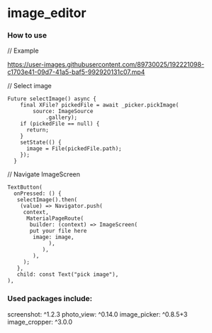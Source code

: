 # image_editor

### How to use

// Example

https://user-images.githubusercontent.com/89730025/192221098-c1703e41-09d7-41a5-baf5-992920131c07.mp4


// Select image
```
Future selectImage() async {
    final XFile? pickedFile = await _picker.pickImage(
        source: ImageSource
            .gallery); 
    if (pickedFile == null) {
      return;
    }
    setState(() {
      image = File(pickedFile.path);
    });
  }
```
// Navigate ImageScreen
```
TextButton(
  onPressed: () {
   selectImage().then(
    (value) => Navigator.push(
     context,
      MaterialPageRoute(
       builder: (context) => ImageScreen(
       put your file here
        image: image,
             ),
           ),
        ),
     );
   },
   child: const Text("pick image"),
),
 ```
 ### Used packages include:
 
screenshot: ^1.2.3
photo_view: ^0.14.0
image_picker: ^0.8.5+3
image_cropper: ^3.0.0
